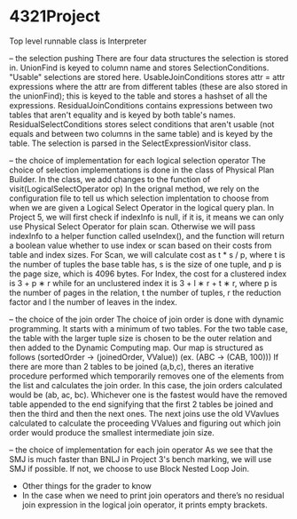 # 4321Project

Top level runnable class is Interpreter

– the selection pushing
There are four data structures the selection is stored in. UnionFind is keyed to
column name and stores SelectionConditions. "Usable" selections are stored here.
UsableJoinConditions stores attr = attr expressions where the attr are from different
tables (these are also stored in the unionFind); this is keyed to the table and
stores a hashset of all the expressions. ResidualJoinConditions contains expressions
between two tables that aren't equality and is keyed by both table's names.
ResidualSelectConditions stores select conditions that aren't usable (not equals
and between two columns in the same table) and is keyed by the table. The selection
is parsed in the SelectExpressionVisitor class.

– the choice of implementation for each logical selection operator
The choice of selection implementations is done in the class of Physical Plan Builder. In the class, we add changes to the function of visit(LogicalSelectOperator op)
In the orignal method, we rely on the configuration file to tell us which selection implentation to choose from when we are given a Logical Select Operator in the logical query plan. In Project 5, we will first check if indexInfo is null, if it is, it means we can only use Physical Select Operator for plain scan. Otherwise we will pass indexInfo to a helper function called useIndex(), and the function will return a boolean value whether to use index or scan based on their costs from table and index sizes.
For Scan, we will calculate cost as t * s / p, where t is the number of tuples the base table has, s is the size of one tuple, and p is the page size, which is 4096 bytes.
For Index, the cost for a clustered index is 3 + p ∗ r while for an unclustered index it is 3 + l ∗ r + t ∗ r, where p is the number of pages in the relation, t the number of tuples, r the reduction factor and l the number of leaves in the index.

– the choice of the join order
The choice of join order is done with dynamic programming. It starts with a minimum of two tables. For the two table case, the table with the larger tuple size is chosen to be the outer relation and then added to the Dynamic Computing map. Our map is structured as follows (sortedOrder -> (joinedOrder, VValue)) (ex. (ABC -> (CAB, 100))) If there are more than 2 tables to be joined (a,b,c), theres an iterative procedure performed which temporarily removes one of the elements from the list and calculates the join order. In this case, the join orders calculated would be (ab, ac, bc). Whichever one is the fastest would have the removed table appended to the end signifying that the first 2 tables be joined and then the third and then the next ones. The next joins use the old VVavlues calculated to calculate the proceeding VValues and figuring out which join order would produce the smallest intermediate join size. 

– the choice of implementation for each join operator
As we see that the SMJ is much faster than BNLJ in Project 3's bench marking, we will use SMJ if possible. If not, we choose to use Block Nested Loop Join. 

- Other things for the grader to know
- In the case when we need to print join operators and there’s no residual join expression in the logical join operator, it prints empty brackets.